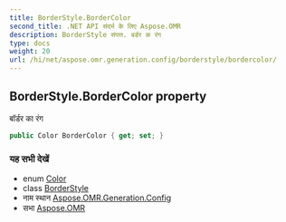 ```yaml
---
title: BorderStyle.BorderColor
second_title: .NET API संदर्भ के लिए Aspose.OMR
description: BorderStyle संपत्त. बर्डर क रंग
type: docs
weight: 20
url: /hi/net/aspose.omr.generation.config/borderstyle/bordercolor/
---
```

## BorderStyle.BorderColor property

बॉर्डर का रंग

```csharp
public Color BorderColor { get; set; }
```

### यह सभी देखें

* enum [Color](../../../aspose.omr.generation/color/)
* class [BorderStyle](../)
* नाम स्थान [Aspose.OMR.Generation.Config](../../borderstyle/)
* सभा [Aspose.OMR](../../../)


